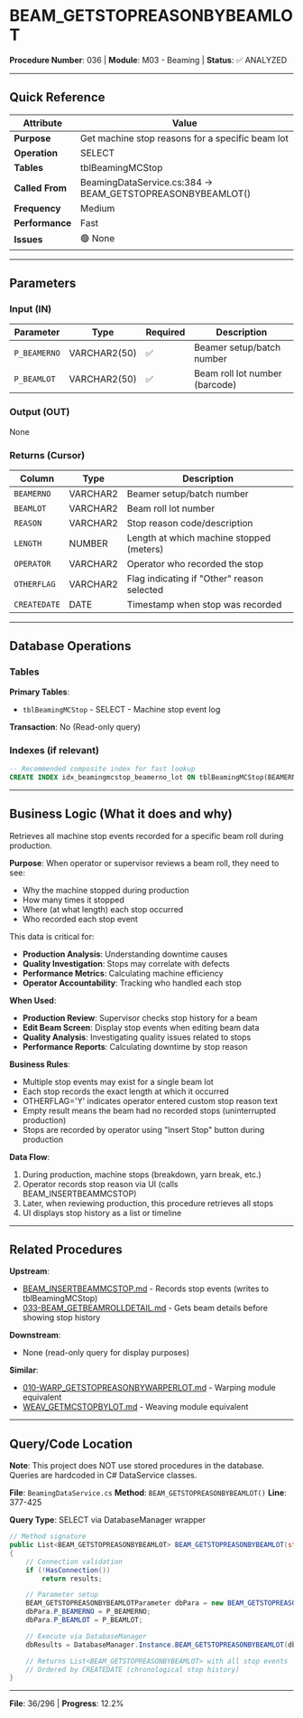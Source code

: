 # BEAM_GETSTOPREASONBYBEAMLOT

**Procedure Number**: 036 | **Module**: M03 - Beaming | **Status**: ✅ ANALYZED

---

## Quick Reference

| Attribute | Value |
|-----------|-------|
| **Purpose** | Get machine stop reasons for a specific beam lot |
| **Operation** | SELECT |
| **Tables** | tblBeamingMCStop |
| **Called From** | BeamingDataService.cs:384 → BEAM_GETSTOPREASONBYBEAMLOT() |
| **Frequency** | Medium |
| **Performance** | Fast |
| **Issues** | 🟢 None |

---

## Parameters

### Input (IN)

| Parameter | Type | Required | Description |
|-----------|------|----------|-------------|
| `P_BEAMERNO` | VARCHAR2(50) | ✅ | Beamer setup/batch number |
| `P_BEAMLOT` | VARCHAR2(50) | ✅ | Beam roll lot number (barcode) |

### Output (OUT)

None

### Returns (Cursor)

| Column | Type | Description |
|--------|------|-------------|
| `BEAMERNO` | VARCHAR2 | Beamer setup/batch number |
| `BEAMLOT` | VARCHAR2 | Beam roll lot number |
| `REASON` | VARCHAR2 | Stop reason code/description |
| `LENGTH` | NUMBER | Length at which machine stopped (meters) |
| `OPERATOR` | VARCHAR2 | Operator who recorded the stop |
| `OTHERFLAG` | VARCHAR2 | Flag indicating if "Other" reason selected |
| `CREATEDATE` | DATE | Timestamp when stop was recorded |

---

## Database Operations

### Tables

**Primary Tables**:
- `tblBeamingMCStop` - SELECT - Machine stop event log

**Transaction**: No (Read-only query)

### Indexes (if relevant)

```sql
-- Recommended composite index for fast lookup
CREATE INDEX idx_beamingmcstop_beamerno_lot ON tblBeamingMCStop(BEAMERNO, BEAMLOT);
```

---

## Business Logic (What it does and why)

Retrieves all machine stop events recorded for a specific beam roll during production.

**Purpose**: When operator or supervisor reviews a beam roll, they need to see:
- Why the machine stopped during production
- How many times it stopped
- Where (at what length) each stop occurred
- Who recorded each stop event

This data is critical for:
- **Production Analysis**: Understanding downtime causes
- **Quality Investigation**: Stops may correlate with defects
- **Performance Metrics**: Calculating machine efficiency
- **Operator Accountability**: Tracking who handled each stop

**When Used**:
- **Production Review**: Supervisor checks stop history for a beam
- **Edit Beam Screen**: Display stop events when editing beam data
- **Quality Analysis**: Investigating quality issues related to stops
- **Performance Reports**: Calculating downtime by stop reason

**Business Rules**:
- Multiple stop events may exist for a single beam lot
- Each stop records the exact length at which it occurred
- OTHERFLAG='Y' indicates operator entered custom stop reason text
- Empty result means the beam had no recorded stops (uninterrupted production)
- Stops are recorded by operator using "Insert Stop" button during production

**Data Flow**:
1. During production, machine stops (breakdown, yarn break, etc.)
2. Operator records stop reason via UI (calls BEAM_INSERTBEAMMCSTOP)
3. Later, when reviewing production, this procedure retrieves all stops
4. UI displays stop history as a list or timeline

---

## Related Procedures

**Upstream**:
- [BEAM_INSERTBEAMMCSTOP.md](./BEAM_INSERTBEAMMCSTOP.md) - Records stop events (writes to tblBeamingMCStop)
- [033-BEAM_GETBEAMROLLDETAIL.md](./033-BEAM_GETBEAMROLLDETAIL.md) - Gets beam details before showing stop history

**Downstream**:
- None (read-only query for display purposes)

**Similar**:
- [010-WARP_GETSTOPREASONBYWARPERLOT.md](../02_Warping/010-WARP_GETSTOPREASONBYWARPERLOT.md) - Warping module equivalent
- [WEAV_GETMCSTOPBYLOT.md](../05_Weaving/WEAV_GETMCSTOPBYLOT.md) - Weaving module equivalent

---

## Query/Code Location

**Note**: This project does NOT use stored procedures in the database. Queries are hardcoded in C# DataService classes.

**File**: `BeamingDataService.cs`
**Method**: `BEAM_GETSTOPREASONBYBEAMLOT()`
**Line**: 377-425

**Query Type**: SELECT via DatabaseManager wrapper

```csharp
// Method signature
public List<BEAM_GETSTOPREASONBYBEAMLOT> BEAM_GETSTOPREASONBYBEAMLOT(string P_BEAMERNO, string P_BEAMLOT)
{
    // Connection validation
    if (!HasConnection())
        return results;

    // Parameter setup
    BEAM_GETSTOPREASONBYBEAMLOTParameter dbPara = new BEAM_GETSTOPREASONBYBEAMLOTParameter();
    dbPara.P_BEAMERNO = P_BEAMERNO;
    dbPara.P_BEAMLOT = P_BEAMLOT;

    // Execute via DatabaseManager
    dbResults = DatabaseManager.Instance.BEAM_GETSTOPREASONBYBEAMLOT(dbPara);

    // Returns List<BEAM_GETSTOPREASONBYBEAMLOT> with all stop events
    // Ordered by CREATEDATE (chronological stop history)
}
```

---

**File**: 36/296 | **Progress**: 12.2%
